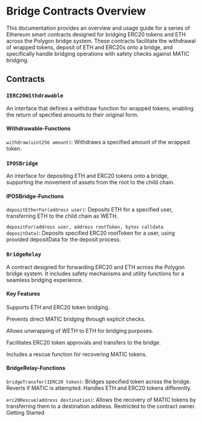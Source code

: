 # Bridge Contracts Overview

This documentation provides an overview and usage guide for a series of Ethereum smart contracts designed for bridging ERC20 tokens and ETH across the Polygon bridge system. These contracts facilitate the withdrawal of wrapped tokens, deposit of ETH and ERC20s onto a bridge, and specifically handle bridging operations with safety checks against MATIC bridging.

## Contracts

### `IERC20Withdrawable`

An interface that defines a withdraw function for wrapped tokens, enabling the return of specified amounts to their original form.

#### Withdrawable-Functions

`withdraw(uint256 amount)`: Withdraws a specified amount of the wrapped token.

### `IPOSBridge`

An interface for depositing ETH and ERC20 tokens onto a bridge, supporting the movement of assets from the root to the child chain.

#### IPOSBridge-Functions

`depositEtherFor(address user)`: Deposits ETH for a specified user, transferring ETH to the child chain as WETH.

`depositFor(address user, address rootToken, bytes calldata depositData)`: Deposits specified ERC20 rootToken for a user, using provided depositData for the deposit process.

### `BridgeRelay`

A contract designed for forwarding ERC20 and ETH across the Polygon bridge system. It includes safety mechanisms and utility functions for a seamless bridging experience.

#### Key Features

Supports ETH and ERC20 token bridging.

Prevents direct MATIC bridging through explicit checks.

Allows unwrapping of WETH to ETH for bridging purposes.

Facilitates ERC20 token approvals and transfers to the bridge.

Includes a rescue function for recovering MATIC tokens.

#### BridgeRelay-Functions

`bridgeTransfer(IERC20 token)`: Bridges specified token across the bridge. Reverts if MATIC is attempted. Handles ETH and ERC20 tokens differently.

`erc20Rescue(address destination)`: Allows the recovery of MATIC tokens by transferring them to a destination address. Restricted to the contract owner.
Getting Started
